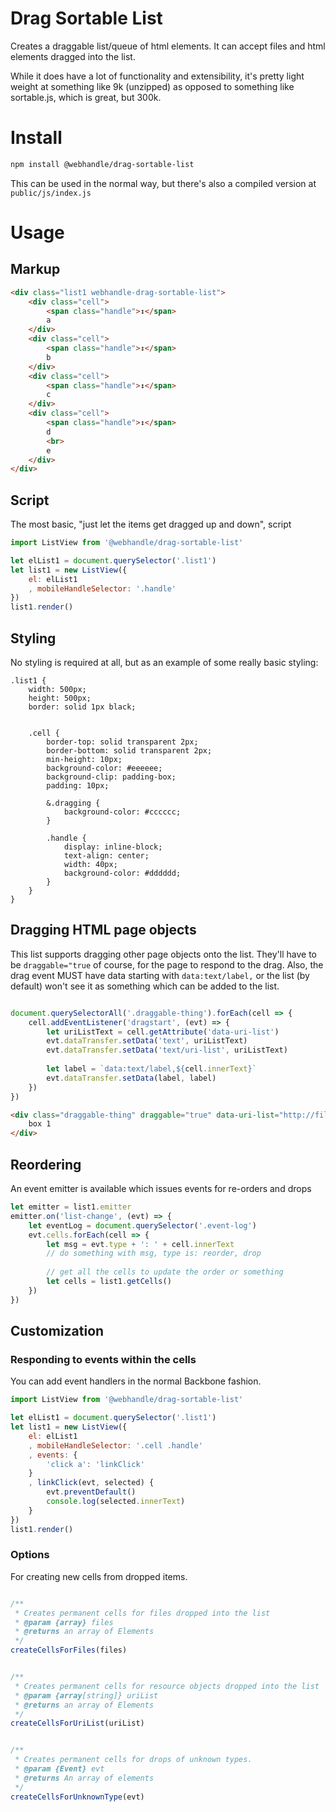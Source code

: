 # Drag Sortable List

Creates a draggable list/queue of html elements. It can accept files and html elements dragged into
the list.

While it does have a lot of functionality and extensibility, it's pretty light weight at something like 9k (unzipped) as opposed to
something like sortable.js, which is great, but 300k. 


# Install

```bash
npm install @webhandle/drag-sortable-list
```
This can be used in the normal way, but there's also a compiled version at `public/js/index.js`

# Usage

## Markup

```html
<div class="list1 webhandle-drag-sortable-list">
	<div class="cell">
		<span class="handle">↕</span>
		a 
	</div>
	<div class="cell">
		<span class="handle">↕</span>
		b 
	</div>
	<div class="cell">
		<span class="handle">↕</span>
		c 
	</div>
	<div class="cell">
		<span class="handle">↕</span>
		d
		<br>
		e 
	</div>
</div>
```

## Script

The most basic, "just let the items get dragged up and down", script

```js
import ListView from '@webhandle/drag-sortable-list'

let elList1 = document.querySelector('.list1')
let list1 = new ListView({
	el: elList1
	, mobileHandleSelector: '.handle'
})
list1.render()
```

## Styling

No styling is required at all, but as an example of some really basic styling:

```less
.list1 {
	width: 500px;
	height: 500px;
	border: solid 1px black;
	
	
	.cell {
		border-top: solid transparent 2px;
		border-bottom: solid transparent 2px;
		min-height: 10px;
		background-color: #eeeeee;
		background-clip: padding-box;
		padding: 10px;
		
		&.dragging {
			background-color: #cccccc;
		}
		
		.handle {
			display: inline-block;
			text-align: center;
			width: 40px;
			background-color: #dddddd;
		}
	}
}
```

## Dragging HTML page objects

This list supports dragging other page objects onto the list. They'll have to be
`draggable="true` of course, for the page to respond to the drag.
Also, the drag event MUST have data starting with `data:text/label,` or the list (by default)
won't see it as something which can be added to the list.

```js

document.querySelectorAll('.draggable-thing').forEach(cell => {
	cell.addEventListener('dragstart', (evt) => {
		let uriListText = cell.getAttribute('data-uri-list')
		evt.dataTransfer.setData('text', uriListText)
		evt.dataTransfer.setData('text/uri-list', uriListText)
		
		let label = `data:text/label,${cell.innerText}`
		evt.dataTransfer.setData(label, label)
	})
})
```

```html
<div class="draggable-thing" draggable="true" data-uri-list="http://files/file1.txt,http://files/file2.txt">
	box 1
</div>
```

## Reordering

An event emitter is available which issues events for re-orders and drops

```js
let emitter = list1.emitter
emitter.on('list-change', (evt) => {
	let eventLog = document.querySelector('.event-log')
	evt.cells.forEach(cell => {
		let msg = evt.type + ': ' + cell.innerText
		// do something with msg, type is: reorder, drop
		
		// get all the cells to update the order or something
		let cells = list1.getCells()
	})
})
```



## Customization

### Responding to events within the cells

You can add event handlers in the normal Backbone fashion.


```js
import ListView from '@webhandle/drag-sortable-list'

let elList1 = document.querySelector('.list1')
let list1 = new ListView({
	el: elList1
	, mobileHandleSelector: '.cell .handle'
	, events: {
		'click a': 'linkClick'
	}
	, linkClick(evt, selected) {
		evt.preventDefault()
		console.log(selected.innerText)
	}
})
list1.render()
```

### Options

For creating new cells from dropped items.

```js

/**
 * Creates permanent cells for files dropped into the list
 * @param {array} files 
 * @returns an array of Elements
 */
createCellsForFiles(files) 


/**
 * Creates permanent cells for resource objects dropped into the list
 * @param {array[string]} uriList 
 * @returns an array of Elements 
 */
createCellsForUriList(uriList) 


/**
 * Creates permanent cells for drops of unknown types.
 * @param {Event} evt 
 * @returns An array of elements
 */
createCellsForUnknownType(evt) 

```